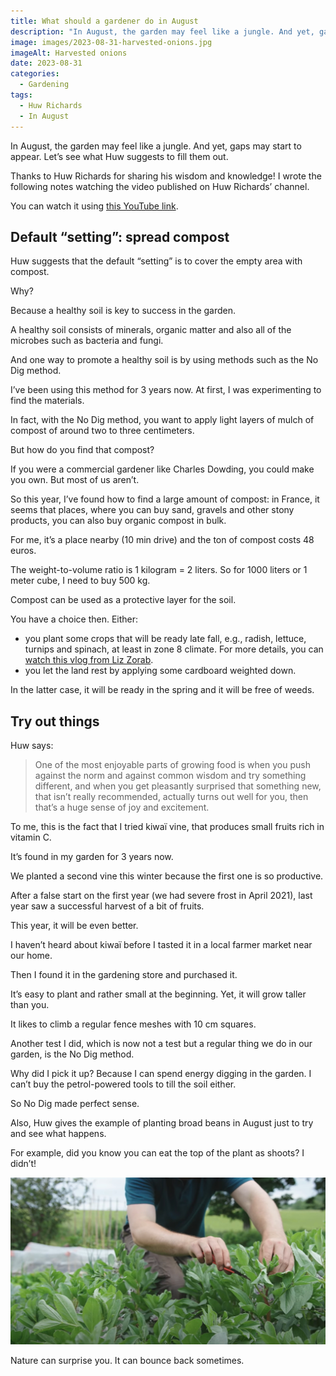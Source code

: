 ```yaml
---
title: What should a gardener do in August
description: "In August, the garden may feel like a jungle. And yet, gaps may start to appear. Let's see what Huw suggests to fill them out."
image: images/2023-08-31-harvested-onions.jpg
imageAlt: Harvested onions
date: 2023-08-31
categories:
  - Gardening
tags:
  - Huw Richards
  - In August
---
```


In August, the garden may feel like a jungle. And yet, gaps may start to appear. Let’s see what Huw suggests to fill them out.

Thanks to Huw Richards for sharing his wisdom and knowledge! I wrote the following notes watching the video published on Huw Richards’ channel.

<!-- more -->

You can watch it using [this YouTube link](https://www.youtube.com/watch?v=htUOYHtp0IA).

## Default “setting”: spread compost

Huw suggests that the default “setting” is to cover the empty area with compost.

Why?

Because a healthy soil is key to success in the garden.

A healthy soil consists of minerals, organic matter and also all of the microbes such as bacteria and fungi.

And one way to promote a healthy soil is by using methods such as the No Dig method.

I’ve been using this method for 3 years now. At first, I was experimenting to find the materials.

In fact, with the No Dig method, you want to apply light layers of mulch of compost of around two to three centimeters.

But how do you find that compost?

If you were a commercial gardener like Charles Dowding, you could make you own. But most of us aren’t.

So this year, I’ve found how to find a large amount of compost: in France, it seems that places, where you can buy sand, gravels and other stony products, you can also buy organic compost in bulk.

For me, it’s a place nearby (10 min drive) and the ton of compost costs 48 euros.

The weight-to-volume ratio is 1 kilogram = 2 liters. So for 1000 liters or 1 meter cube, I need to buy 500 kg.

Compost can be used as a protective layer for the soil.

You have a choice then. Either:

- you plant some crops that will be ready late fall, e.g., radish, lettuce, turnips and spinach, at least in zone 8 climate. For more details, you can [watch this vlog from Liz Zorab](https://www.youtube.com/watch?v=EkCvNpvL6XI).
- you let the land rest by applying some cardboard weighted down.

In the latter case, it will be ready in the spring and it will be free of weeds.

## Try out things

Huw says:

> One of the most enjoyable parts of growing food is when you push against the norm and against common wisdom and try something different, and when you get pleasantly surprised that something new, that isn’t really recommended, actually turns out well for you, then that’s a huge sense of joy and excitement.

To me, this is the fact that I tried kiwaï vine, that produces small fruits rich in vitamin C.

It’s found in my garden for 3 years now.

We planted a second vine this winter because the first one is so productive.

After a false start on the first year (we had severe frost in April 2021), last year saw a successful harvest of a bit of fruits.

This year, it will be even better.

I haven’t heard about kiwaï before I tasted it in a local farmer market near our home.

Then I found it in the gardening store and purchased it.

It’s easy to plant and rather small at the beginning. Yet, it will grow taller than you.

It likes to climb a regular fence meshes with 10 cm squares.

Another test I did, which is now not a test but a regular thing we do in our garden, is the No Dig method.

Why did I pick it up? Because I can spend energy digging in the garden. I can’t buy the petrol-powered tools to till the soil either.

So No Dig made perfect sense.

Also, Huw gives the example of planting broad beans in August just to try and see what happens.

For example, did you know you can eat the top of the plant as shoots? I didn’t!

![Harvesting broad bean shoots](images/harvesting-broad-bean-shoots.jpg 'Credits: image from the vlog of Huw Richards')

Nature can surprise you. It can bounce back sometimes.
